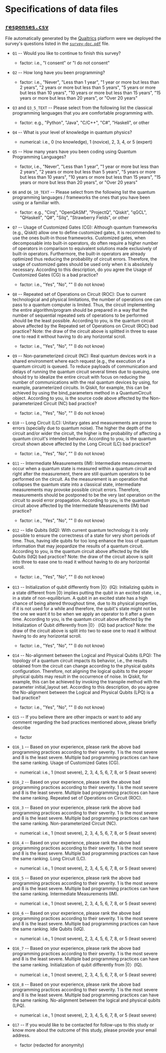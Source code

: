 # Specifications of data files

## [`responses.csv`](responses.csv)

File automatically generated by the [Qualtrics](https://www.qualtrics.com) platform were we deployed the survey's questions listed in the [`survey-doc.pdf`](../survey-doc.pdf) file.

- `Q1` -- Would you like to continue to finish this survey?
  * factor: i.e., "I consent" or "I do not consent"

- `Q2` -- How long have you been programming?
  * factor: i.e., "Never", "Less than 1 year", "1 year or more but less than 2 years", "2 years or more but less than 5 years", "5 years or more but less than 10 years", "10 years or more but less than 15 years", "15 years or more but less than 20 years", or "Over 20 years"

- `Q3` and `Q3_5_TEXT` -- Please select from the following list the classical programming languages that you are comfortable programming with.
  * factor: e.g., "Python", "Java", "C/C++", "C#", "Haskell", or other

- `Q4` -- What is your level of knowledge in quantum physics?
  * numerical: i.e., 0 (no knowledge), 1 (novice), 2, 3, 4, or 5 (expert)

- `Q5` -- How many years have you been coding using Quantum Programming Languages?
  * factor, i.e., "Never", "Less than 1 year", "1 year or more but less than 2 years", "2 years or more but less than 5 years", "5 years or more but less than 10 years", "10 years or more but less than 15 years", "15 years or more but less than 20 years", or "Over 20 years"

- `Q6` and `Q6_10_TEXT` -- Please select from the following list the quantum programming languages / frameworks the ones that you have been using or a familiar with.
  * factor: e.g., "Cirq", "OpenQASM", "ProjectQ", "Qiskit", "qGCL", "QHaskell", "Q#", "Silq", "Strawberry Fields", or other

- `Q7` -- Usage of Customized Gates (CG): Although quantum frameworks (e.g., Qiskit) allow one to define customized gates, it is recommended to use the ones built-in those frameworks. Customized gates, when decomposable into built-in operators, do often require a higher number of operators in comparison to equivalent solutions made exclusively of built-in operators. Furthermore, the built-in operators are already optimized thus reducing the probability of circuit errors. Therefore, the usage of customized gates should be used only when it is absolutely necessary.  According to this description, do you agree the Usage of Customized Gates (CG) is a bad practice?
  * factor: i.e., "Yes", "No", "" (I do not know)

- `Q8` -- Repeated set of Operations on Circuit (ROC): Due to current technological and physical limitations, the number of operations one can pass to a quantum computer is limited. Thus, the circuit implementing the entire algorithm/program should be prepared in a way that the number of sequential repeated sets of operations to be performed should be the least possible.  According to you, is the quantum circuit above affected by the Repeated set of Operations on Circuit (ROC) bad practice?  Note: the draw of the circuit above is splitted in three to ease one to read it without having to do any horizontal scroll.
  * factor: i.e., "Yes", "No", "" (I do not know)

- `Q9` -- Non-parameterized circuit (NC): Real quantum devices work in a shared environment where each request (e.g., the execution of a quantum circuit) is queued. To reduce payloads of communication and delays of running the quantum circuit several times due to queuing, one should try to idealize the entire circuit with focus on reducing the number of communications with the real quantum devices by using, for example, parameterized circuits. In Qiskit, for example, this can be achieved by using the bind_parameters method in a QuantumCircuit object.  According to you, is the source code above affected by the Non-parameterized Circuit (NC) bad practice?
  * factor: i.e., "Yes", "No", "" (I do not know)

- `Q10` -- Long Circuit (LC): Unitary gates and measurements are prone to errors (specially due to quantum noise). The higher the depth of the circuit and/or wider the circuit, the higher is the probability of affecting a quantum circuit's intended behavior.  According to you, is the quantum circuit shown above affected by the Long Circuit (LC) bad practice?
  * factor: i.e., "Yes", "No", "" (I do not know)

- `Q11` -- Intermediate Measurements (IM): Intermediate measurements occur when a quantum state is measured within a quantum circuit and right after the measurement, there are still quantum operators to be performed on the circuit. As the measurement is an operation that collapses the quantum state into a classical state, intermediate measurements may provoke possible circuit errors. Therefore, measurements should be postponed to be the very last operation on the circuit to avoid error propagation.  According to you, is the quantum circuit above affected by the Intermediate Measurements (IM) bad practice?
  * factor: i.e., "Yes", "No", "" (I do not know)

- `Q12` -- Idle Qubits (IdQ): With current quantum technology it is only possible to ensure the correctness of a state for very short periods of time. Thus, having idle qubits for too long enhance the loss of quantum information that may jeopardize the results of a quantum circuit.  According to you, is the quantum circuit above affected by the Idle Qubits (IdQ) bad practice?  Note: the draw of the circuit above is split into three to ease one to read it without having to do any horizontal scroll.
  * factor: i.e., "Yes", "No", "" (I do not know)

- `Q13` -- Initialization of qubit differently from |0〉(IQ): Initializing qubits in a state different from |0⟩ implies putting the qubit in an excited state, i.e., in a state of non-equilibrium. A qubit in an excited state has a high chance of being altered throughout time, due to its physical properties, if it is not used for a while and therefore, the qubit's state might not be the one we want it to be when we apply an operator to it after a given time.  According to you, is the quantum circuit above affected by the Initialization of Qubit differently from |0〉 (IQ) bad practice?  Note: the draw of the circuit above is split into two to ease one to read it without having to do any horizontal scroll.
  * factor: i.e., "Yes", "No", "" (I do not know)

- `Q14` -- No-alignment between the Logical and Physical Qubits (LPQ): The topology of a quantum circuit impacts its behavior, i.e., the results obtained from the circuit can change according to the physical qubits configuration. Therefore, not aligning the logical qubits to the proper physical qubits may result in the occurrence of noise. In Qiskit, for example, this can be achieved by invoking the transpile method with the parameter initial_layout set.  According to this description, do you agree the No-alignment between the Logical and Physical Qubits (LPQ) is a bad practice?
  * factor: i.e., "Yes", "No", "" (I do not know)

- `Q15` -- If you believe there are other impacts or want to add any comment regarding the bad practices mentioned above, please briefly describe
  * factor

- `Q16_1` -- Based on your experience, please rank the above bad programming practices according to their severity. 1 is the most severe and 8 is the least severe. Multiple bad programming practices can have the same ranking. Usage of Customized Gates (CG).
  * numerical: i.e., 1 (most severe), 2, 3, 4, 5, 6, 7, 8, or 5 (least severe)

- `Q16_2` -- Based on your experience, please rank the above bad programming practices according to their severity. 1 is the most severe and 8 is the least severe. Multiple bad programming practices can have the same ranking. Repeated set of Operations on Circuit (ROC).

- `Q16_3` -- Based on your experience, please rank the above bad programming practices according to their severity. 1 is the most severe and 8 is the least severe. Multiple bad programming practices can have the same ranking. Non-parameterized Circuit (NC).
  * numerical: i.e., 1 (most severe), 2, 3, 4, 5, 6, 7, 8, or 5 (least severe)

- `Q16_4` -- Based on your experience, please rank the above bad programming practices according to their severity. 1 is the most severe and 8 is the least severe. Multiple bad programming practices can have the same ranking. Long Circuit (LC).
  * numerical: i.e., 1 (most severe), 2, 3, 4, 5, 6, 7, 8, or 5 (least severe)

- `Q16_5` -- Based on your experience, please rank the above bad programming practices according to their severity. 1 is the most severe and 8 is the least severe. Multiple bad programming practices can have the same ranking. Intermediate Measurements (IM).
  * numerical: i.e., 1 (most severe), 2, 3, 4, 5, 6, 7, 8, or 5 (least severe)

- `Q16_6` -- Based on your experience, please rank the above bad programming practices according to their severity. 1 is the most severe and 8 is the least severe. Multiple bad programming practices can have the same ranking. Idle Qubits (IdQ).
  * numerical: i.e., 1 (most severe), 2, 3, 4, 5, 6, 7, 8, or 5 (least severe)

- `Q16_7` -- Based on your experience, please rank the above bad programming practices according to their severity. 1 is the most severe and 8 is the least severe. Multiple bad programming practices can have the same ranking. Initialization of qubit differently from |0〉(IQ).
  * numerical: i.e., 1 (most severe), 2, 3, 4, 5, 6, 7, 8, or 5 (least severe)

- `Q16_8` -- Based on your experience, please rank the above bad programming practices according to their severity. 1 is the most severe and 8 is the least severe. Multiple bad programming practices can have the same ranking. No-alignment between the logical and physical qubits (LPQ).
  * numerical: i.e., 1 (most severe), 2, 3, 4, 5, 6, 7, 8, or 5 (least severe)

- `Q17` -- If you would like to be contacted for follow-ups to this study or know more about the outcome of this study, please provide your email address.
  * factor (redacted for anonymity)
